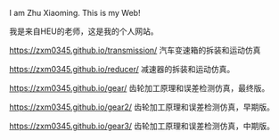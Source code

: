 I am Zhu Xiaoming. This is my Web! 

我是来自HEU的老师，这是我的个人网站。

https://zxm0345.github.io/transmission/ 汽车变速箱的拆装和运动仿真

https://zxm0345.github.io/reducer/ 减速器的拆装和运动仿真。

https://zxm0345.github.io/gear/  齿轮加工原理和误差检测仿真，最终版。

https://zxm0345.github.io/gear2/  齿轮加工原理和误差检测仿真，早期版。

https://zxm0345.github.io/gear3/  齿轮加工原理和误差检测仿真，中期版。
